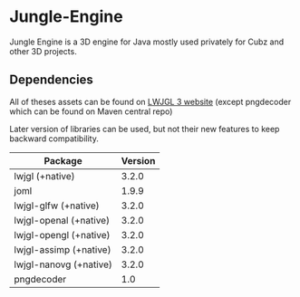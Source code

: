# Jungle-Engine

Jungle Engine is a 3D engine for Java mostly used privately for Cubz and other 3D projects.

## Dependencies

All of theses assets can be found on [LWJGL 3 website](https://www.lwjgl.org/customize) (except pngdecoder which can be found on Maven central repo)

Later version of libraries can be used, but not their new features to keep backward compatibility.

| Package                   | Version |
| ------------------------- | ------- |
| lwjgl (+native)           | 3.2.0   |
| joml                      | 1.9.9   |
| lwjgl-glfw (+native)      | 3.2.0   |
| lwjgl-openal (+native)    | 3.2.0   |
| lwjgl-opengl (+native)    | 3.2.0   |
| lwjgl-assimp (+native)    | 3.2.0   |
| lwjgl-nanovg (+native)    | 3.2.0   |
| pngdecoder                | 1.0     |
